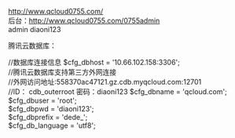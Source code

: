 http://www.qcloud0755.com/  
后台：http://www.qcloud0755.com/0755admin    
admin diaoni123


腾讯云数据库：

//数据库连接信息
$cfg_dbhost = '10.66.102.158:3306';  
//腾讯云数据库支持第三方外网连接   
//外网访问地址:558370ac47121.gz.cdb.myqcloud.com:12701  
//ID： cdb_outerroot 密码：diaoni123
$cfg_dbname = 'qcloud.com';  
$cfg_dbuser = 'root';  
$cfg_dbpwd = 'diaoni123';  
$cfg_dbprefix = 'dede_';  
$cfg_db_language = 'utf8';  